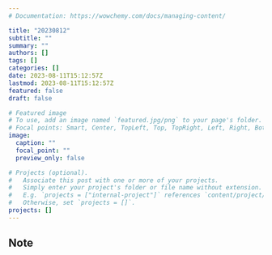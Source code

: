 ```yaml
---
# Documentation: https://wowchemy.com/docs/managing-content/

title: "20230812"
subtitle: ""
summary: ""
authors: []
tags: []
categories: []
date: 2023-08-11T15:12:57Z
lastmod: 2023-08-11T15:12:57Z
featured: false
draft: false

# Featured image
# To use, add an image named `featured.jpg/png` to your page's folder.
# Focal points: Smart, Center, TopLeft, Top, TopRight, Left, Right, BottomLeft, Bottom, BottomRight.
image:
  caption: ""
  focal_point: ""
  preview_only: false

# Projects (optional).
#   Associate this post with one or more of your projects.
#   Simply enter your project's folder or file name without extension.
#   E.g. `projects = ["internal-project"]` references `content/project/deep-learning/index.md`.
#   Otherwise, set `projects = []`.
projects: []
---
```


## Note

